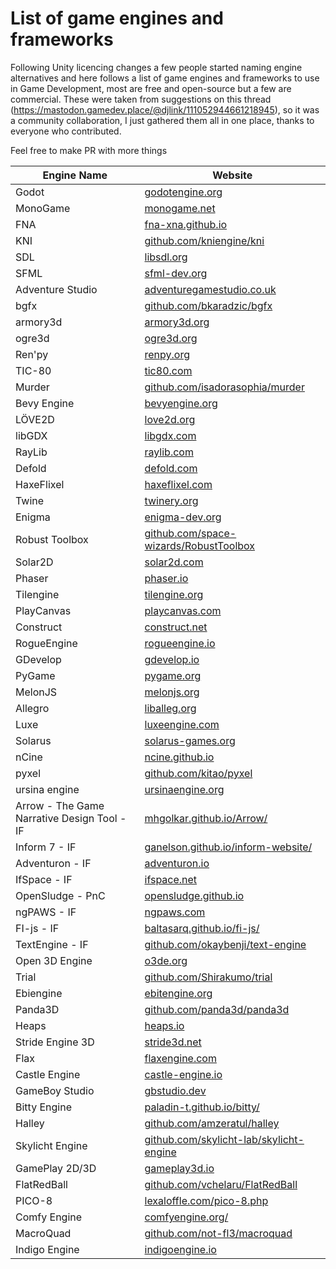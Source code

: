 # List of game engines and frameworks

Following Unity licencing changes a few people started naming engine alternatives and here follows a list of game engines and frameworks to use in Game Development, most are free and open-source but a few are commercial. These were taken from suggestions on this thread (https://mastodon.gamedev.place/@djlink/111052944661218945), so it was a community collaboration, I just gathered them all in one place, thanks to everyone who contributed.  

Feel free to make PR with more things  
  
  
| Engine Name      | Website                                      |
|------------------|----------------------------------------------|
| Godot            | [godotengine.org](https://godotengine.org)    |
| MonoGame         | [monogame.net](https://www.monogame.net)     |
| FNA              | [fna-xna.github.io](https://fna-xna.github.io) |
| KNI              | [github.com/kniengine/kni](https://github.com/kniengine/kni/) |
| SDL              | [libsdl.org](https://www.libsdl.org)        |
| SFML             | [sfml-dev.org](https://www.sfml-dev.org)    |
| Adventure Studio | [adventuregamestudio.co.uk](https://www.adventuregamestudio.co.uk/) |
| bgfx             | [github.com/bkaradzic/bgfx](https://github.com/bkaradzic/bgfx) |
| armory3d         | [armory3d.org](https://armory3d.org/)      |
| ogre3d           | [ogre3d.org](https://www.ogre3d.org/)        |
| Ren'py           | [renpy.org](https://www.renpy.org/)        |
| TIC-80           | [tic80.com](https://tic80.com/)            |
| Murder           | [github.com/isadorasophia/murder](https://github.com/isadorasophia/murder) |
| Bevy Engine      | [bevyengine.org](https://bevyengine.org/)  |
| LÖVE2D           | [love2d.org](https://love2d.org/)          |
| libGDX           | [libgdx.com](https://libgdx.com/)          |
| RayLib           | [raylib.com](https://www.raylib.com/)      |
| Defold           | [defold.com](https://defold.com/)          |
| HaxeFlixel       | [haxeflixel.com](https://haxeflixel.com/)  |
| Twine            | [twinery.org](https://twinery.org/)        |
| Enigma           | [enigma-dev.org](https://enigma-dev.org/)  |
| Robust Toolbox   | [github.com/space-wizards/RobustToolbox](https://github.com/space-wizards/RobustToolbox) |
| Solar2D          | [solar2d.com](https://solar2d.com/)        |
| Phaser           | [phaser.io](https://phaser.io/)            |
| Tilengine        | [tilengine.org](https://www.tilengine.org/) |
| PlayCanvas       | [playcanvas.com](https://playcanvas.com/)  |
| Construct        | [construct.net](https://www.construct.net/) |
| RogueEngine      | [rogueengine.io](https://rogueengine.io/)  |
| GDevelop         | [gdevelop.io](https://gdevelop.io/)        |
| PyGame           | [pygame.org](https://www.pygame.org/)      |
| MelonJS          | [melonjs.org](https://melonjs.org/)        |
| Allegro          | [liballeg.org](https://liballeg.org/)      |
| Luxe             | [luxeengine.com](https://luxeengine.com/)  |
| Solarus          | [solarus-games.org](https://solarus-games.org/) |
| nCine           | [ncine.github.io](https://ncine.github.io/) |
| pyxel            | [github.com/kitao/pyxel](https://github.com/kitao/pyxel) |
| ursina engine    | [ursinaengine.org](https://www.ursinaengine.org/) |
| Arrow - The Game Narrative Design Tool - IF | [mhgolkar.github.io/Arrow/](https://mhgolkar.github.io/Arrow/) |
| Inform 7 - IF    | [ganelson.github.io/inform-website/](https://ganelson.github.io/inform-website/) |
| Adventuron - IF  | [adventuron.io](https://adventuron.io/)   |
| IfSpace - IF     | [ifspace.net](https://www.ifspace.net/)   |
| OpenSludge - PnC | [opensludge.github.io](https://opensludge.github.io/) |
| ngPAWS - IF      | [ngpaws.com](https://ngpaws.com/)         |
| FI-js - IF       | [baltasarq.github.io/fi-js/](http://baltasarq.github.io/fi-js/) |
| TextEngine - IF  | [github.com/okaybenji/text-engine](https://github.com/okaybenji/text-engine) |
| Open 3D Engine   | [o3de.org](https://o3de.org/)             |
| Trial            | [github.com/Shirakumo/trial](https://github.com/Shirakumo/trial) |
| Ebiengine        | [ebitengine.org](https://ebitengine.org/) |
| Panda3D          | [github.com/panda3d/panda3d](https://github.com/panda3d/panda3d) |
| Heaps            | [heaps.io](https://heaps.io/)              |
| Stride Engine 3D | [stride3d.net](https://www.stride3d.net/)  |
| Flax             | [flaxengine.com](https://flaxengine.com/)  |
| Castle Engine    | [castle-engine.io](https://castle-engine.io/) |
| GameBoy Studio   | [gbstudio.dev](https://www.gbstudio.dev/)  |
| Bitty Engine     | [paladin-t.github.io/bitty/](https://paladin-t.github.io/bitty/) |
| Halley           | [github.com/amzeratul/halley](https://github.com/amzeratul/halley) |
| Skylicht Engine  | [github.com/skylicht-lab/skylicht-engine](https://github.com/skylicht-lab/skylicht-engine) |
| GamePlay 2D/3D   | [gameplay3d.io](https://www.gameplay3d.io/) |
| FlatRedBall      | [github.com/vchelaru/FlatRedBall](https://github.com/vchelaru/FlatRedBall) |
| PICO-8           | [lexaloffle.com/pico-8.php](https://www.lexaloffle.com/pico-8.php) |
| Comfy Engine     | [comfyengine.org/](https://comfyengine.org/) |
| MacroQuad        | [github.com/not-fl3/macroquad](https://github.com/not-fl3/macroquad) |
| Indigo Engine    | [indigoengine.io](https://indigoengine.io/) |




